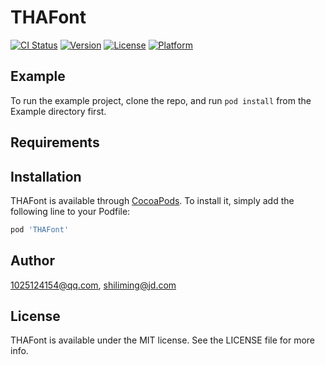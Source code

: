 # THAFont

[![CI Status](https://img.shields.io/travis/1025124154@qq.com/THAFont.svg?style=flat)](https://travis-ci.org/1025124154@qq.com/THAFont)
[![Version](https://img.shields.io/cocoapods/v/THAFont.svg?style=flat)](https://cocoapods.org/pods/THAFont)
[![License](https://img.shields.io/cocoapods/l/THAFont.svg?style=flat)](https://cocoapods.org/pods/THAFont)
[![Platform](https://img.shields.io/cocoapods/p/THAFont.svg?style=flat)](https://cocoapods.org/pods/THAFont)

## Example

To run the example project, clone the repo, and run `pod install` from the Example directory first.

## Requirements

## Installation

THAFont is available through [CocoaPods](https://cocoapods.org). To install
it, simply add the following line to your Podfile:

```ruby
pod 'THAFont'
```

## Author

1025124154@qq.com, shiliming@jd.com

## License

THAFont is available under the MIT license. See the LICENSE file for more info.
